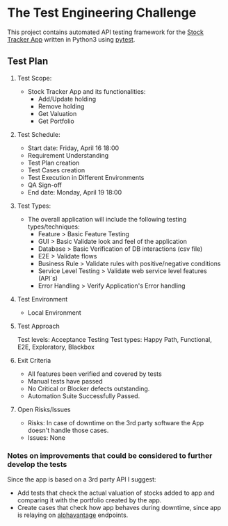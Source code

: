 # The Test Engineering Challenge

This project contains automated API testing framework for the [Stock Tracker App](https://github.com/automate-digital/stocktracker-py) written in Python3 using 
[pytest](https://docs.pytest.org/).

## Test Plan   

1. Test Scope:
   

    - Stock Tracker App and its functionalities:
      - Add/Update holding
      - Remove holding
      - Get Valuation
      - Get Portfolio


2. Test Schedule:
   

    - Start date: Friday, April 16 18:00
    - Requirement Understanding
    - Test Plan creation
    - Test Cases creation
    - Test Execution in Different Environments
    - QA Sign-off
    - End date: Monday, April 19 18:00


3. Test Types:
   

    - The overall application will include the following testing types/techniques:
        - Feature > Basic Feature Testing
        - GUI > Basic Validate look and feel of the application
        - Database > Basic Verification of DB interactions (csv file)
        - E2E > Validate flows
        - Business Rule > Validate rules with positive/negative conditions
        - Service Level Testing > Validate web service level features (API`s)
        - Error Handling > Verify Application's Error handling
   

4. Test Environment
   

      - Local Environment
   
5. Test Approach


      Test levels: Acceptance Testing
      Test types: Happy Path, Functional, E2E, Exploratory, Blackbox
   
6. Exit Criteria
   

      - All features been verified and covered by tests
      - Manual tests have passed
      - No Critical or Blocker defects outstanding.
      - Automation Suite Successfully Passed.


7. Open Risks/Issues
      

      - Risks: In case of downtime on the 3rd party software the App doesn't handle those cases.
      - Issues: None





### Notes on improvements that could be considered to further develop the tests
Since the app is based on a 3rd party API I suggest:
- Add tests that check the actual valuation of stocks added to app and comparing it with the portfolio created by the app.
- Create cases that check how app behaves during downtime, since app is relaying on [alphavantage](https://www.alphavantage.co/) endpoints.